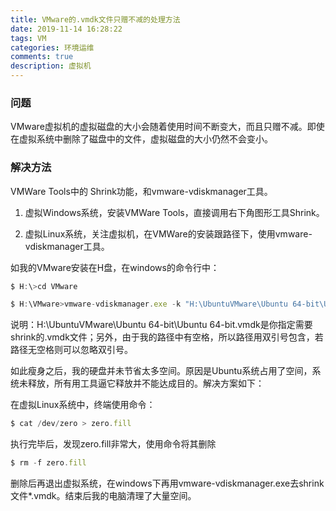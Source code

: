 ```yaml
---
title: VMware的.vmdk文件只赠不减的处理方法
date: 2019-11-14 16:28:22
tags: VM
categories: 环境运维
comments: true
description: 虚拟机
---
```


### 问题
VMware虚拟机的虚拟磁盘的大小会随着使用时间不断变大，而且只赠不减。即使在虚拟系统中删除了磁盘中的文件，虚拟磁盘的大小仍然不会变小。

### 解决方法
VMWare Tools中的 Shrink功能，和vmware-vdiskmanager工具。

1. 虚拟Windows系统，安装VMWare Tools，直接调用右下角图形工具Shrink。

2. 虚拟Linux系统，关注虚拟机，在VMWare的安装跟路径下，使用vmware-vdiskmanager工具。

如我的VMware安装在H盘，在windows的命令行中：

``` javascript
$ H:\>cd VMware

$ H:\VMware>vmware-vdiskmanager.exe -k "H:\UbuntuVMware\Ubuntu 64-bit\Ubuntu 64-bit.vmdk"
```

说明：H:\UbuntuVMware\Ubuntu 64-bit\Ubuntu 64-bit.vmdk是你指定需要shrink的.vmdk文件；另外，由于我的路径中有空格，所以路径用双引号包含，若路径无空格则可以忽略双引号。

如此瘦身之后，我的硬盘并未节省太多空间。原因是Ubuntu系统占用了空间，系统未释放，所有用工具逼它释放并不能达成目的。解决方案如下：

在虚拟Linux系统中，终端使用命令：

``` javascript
$ cat /dev/zero > zero.fill
```

执行完毕后，发现zero.fill非常大，使用命令将其删除

``` javascript
$ rm -f zero.fill
```

删除后再退出虚拟系统，在windows下再用vmware-vdiskmanager.exe去shrink文件*.vmdk。结束后我的电脑清理了大量空间。